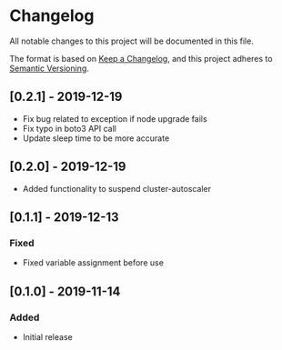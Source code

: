 # Changelog
All notable changes to this project will be documented in this file.

The format is based on [Keep a Changelog](https://keepachangelog.com/en/1.0.0/),
and this project adheres to [Semantic Versioning](https://semver.org/spec/v2.0.0.html).

## [0.2.1] - 2019-12-19
- Fix bug related to exception if node upgrade fails
- Fix typo in boto3 API call
- Update sleep time to be more accurate

## [0.2.0] - 2019-12-19
- Added functionality to suspend cluster-autoscaler

## [0.1.1] - 2019-12-13
### Fixed
- Fixed variable assignment before use

## [0.1.0] - 2019-11-14
### Added
- Initial release

